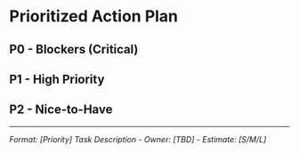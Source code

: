 # Prioritized Action Plan

## P0 - Blockers (Critical)

## P1 - High Priority

## P2 - Nice-to-Have

---

_Format: [Priority] Task Description - Owner: [TBD] - Estimate: [S/M/L]_
